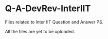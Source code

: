 # Q-A-DevRev-InterIIT
Files related to Inter IIT Question and Answer PS.

All the files are yet to be uploaded.
